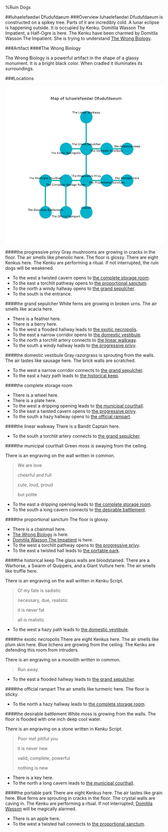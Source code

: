 %Ruin Dogs

##Iuhaelefaedwi Dfudufdaeum
###Overview
Iuhaelefaedwi Dfudufdaeum is constructed on a spikey tree. Parts of it are incredibly cold. A lunar eclipse is happening outside. It is occupied by Kenku. <a name="Domitila-Wasson-The-Impatient"></a>Domitila Wasson The Impatient, a Half-Ogre is here. The Kenku have been charmed by Domitila Wasson The Impatient. She  is trying to understand [The Wrong Biology](#The-Wrong-Biology). 



###Artifact
####<a name="The-Wrong-Biology"></a>The Wrong Biology


The Wrong Biology is a powerful artifact in the shape of a glassy monument. It is a bright black color. When cradled it illuminates its surroundings. 





###Locations


![](../v2/images/Iuhaelefaedwi-Dfudufdaeum.png)

####<a name="the-progressive-privy"></a>the progressive privy
Gray mushrooms are growing in cracks in the floor. The air smells like phenolic here. The floor is glossy. There are eight Kenkus here. The Kenku are performing a ritual. If not interrupted, the ruin dogs will be weakened. 



* To the west a twisted cavern opens to [the complete storage room](#the-complete-storage-room).
* To the east a torchlit pathway opens to [the proportional sanctum](#the-proportional-sanctum).
* To the north a windy hallway opens to [the grand sepulcher](#the-grand-sepulcher).
* To the south is the entrance.


####<a name="the-grand-sepulcher"></a>the grand sepulcher
White ferns are growing in broken urns. The air smells like acacia here. 



* There is a feather here.
* There is a berry here.
* To the west a flooded hallway leads to [the exotic necropolis](#the-exotic-necropolis).
* To the east a narrow corridor opens to [the domestic vestibule](#the-domestic-vestibule).
* To the north a torchlit artery connects to [the linear walkway](#the-linear-walkway).
* To the south a windy hallway leads to [the progressive privy](#the-progressive-privy).


####<a name="the-domestic-vestibule"></a>the domestic vestibule
Gray razorgrass is sprouting from the walls. The air tastes like sausage here. The brick walls are scratched. 



* To the west a narrow corridor connects to [the grand sepulcher](#the-grand-sepulcher).
* To the east a hazy path leads to [the historical keep](#the-historical-keep).


####<a name="the-complete-storage-room"></a>the complete storage room




* There is a wheel here.
* There is a plate here.
* To the west a dripping opening leads to [the municipal courthall](#the-municipal-courthall).
* To the east a twisted cavern opens to [the progressive privy](#the-progressive-privy).
* To the south a hazy hallway opens to [the official rampart](#the-official-rampart).


####<a name="the-linear-walkway"></a>the linear walkway
There is a Bandit Captain here. 



* To the south a torchlit artery connects to [the grand sepulcher](#the-grand-sepulcher).


####<a name="the-municipal-courthall"></a>the municipal courthall
Green moss is swaying from the ceiling. 

There is an engraving on the wall written in common. 

> We are love
>
> cheerful and full
>
> cute, loud, proud
>
> but polite
>


* To the east a dripping opening leads to [the complete storage room](#the-complete-storage-room).
* To the south a long cavern connects to [the desirable battlement](#the-desirable-battlement).


####<a name="the-proportional-sanctum"></a>the proportional sanctum
The floor is glossy. 



* There is a chainmail here.
* [The Wrong Biology](#The-Wrong-Biology) is here.
* [Domitila Wasson The Impatient](#Domitila-Wasson-The-Impatient) is here.
* To the west a torchlit pathway opens to [the progressive privy](#the-progressive-privy).
* To the east a twisted hall leads to [the portable park](#the-portable-park).


####<a name="the-historical-keep"></a>the historical keep
The glass walls are bloodstained. There are a Warhorse, a Swarm of Quippers, and a Giant Vulture here. The air smells like truffle here. 

There is an engraving on the wall written in Kenku Script. 

> O! my fate is sadistic
>
> necessary, due, realistic
>
> it is never fat
>
> all is realistic
>


* To the west a hazy path leads to [the domestic vestibule](#the-domestic-vestibule).


####<a name="the-exotic-necropolis"></a>the exotic necropolis
There are eight Kenkus here. The air smells like plum skin here. Blue lichens are growing from the ceiling. The Kenku are defending this room from intruders. 

There is an engraving on a monolith written in common. 

> Run away.
>


* To the east a flooded hallway leads to [the grand sepulcher](#the-grand-sepulcher).


####<a name="the-official-rampart"></a>the official rampart
The air smells like turmeric here. The floor is sticky. 



* To the north a hazy hallway leads to [the complete storage room](#the-complete-storage-room).


####<a name="the-desirable-battlement"></a>the desirable battlement
White moss is growing from the walls. The floor is flooded with one inch deep cool water. 

There is an engraving on a stone written in Kenku Script. 

> Poor me! pitiful you
>
> it is never new
>
> valid, complete, powerful
>
> nothing is new
>


* There is a key here.
* To the north a long cavern leads to [the municipal courthall](#the-municipal-courthall).


####<a name="the-portable-park"></a>the portable park
There are eight Kenkus here. The air tastes like grain here. Blue ferns are sprouting in cracks in the floor. The crystal walls are caving in. The Kenku are performing a ritual. If not interrupted, [Domitila Wasson](#Domitila-Wasson) will be magically alarmed. 



* There is an apple here.
* To the west a twisted hall connects to [the proportional sanctum](#the-proportional-sanctum).


